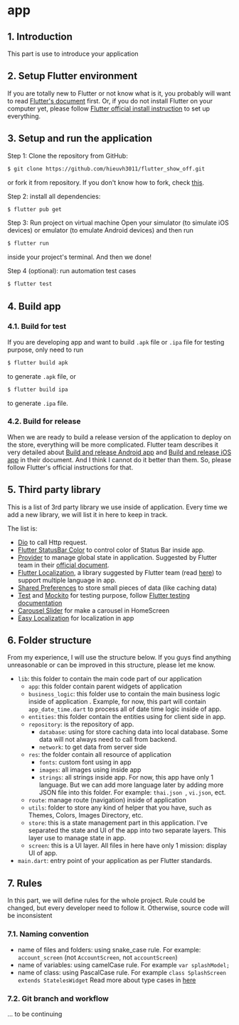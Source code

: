 # app

## 1. Introduction
This part is use to introduce your application

## 2. Setup Flutter environment
If you are totally new to Flutter or not know what is it, you probably will want to read [Flutter's document](https://flutter.dev/docs) first. Or, if you do not install Flutter on your computer yet, please follow [Flutter official install instruction](https://flutter.dev/docs/get-started/install) to set up everything.

## 3. Setup and run the application
Step 1: Clone the repository from GitHub:
```bash
$ git clone https://github.com/hieuvh3011/flutter_show_off.git
```
or fork it from repository. If you don't know how to fork, check [this](https://docs.github.com/en/free-pro-team@latest/github/getting-started-with-github/fork-a-repo).


Step 2: install all dependencies: 
```bash
$ flutter pub get
```

Step 3: Run project on virtual machine
Open your simulator (to simulate iOS devices) or emulator (to emulate Android devices) and then run 
```bash
$ flutter run
```
inside your project's terminal. And then we done!


Step 4 (optional): run automation test cases
```bash
$ flutter test
```
## 4. Build app
### 4.1. Build for test
If you are developing app and want to build `.apk` file or `.ipa` file for testing purpose, only need to run
```bash
$ flutter build apk
```
to generate `.apk` file, or
```bash
$ flutter build ipa
```
to generate `.ipa` file.
### 4.2. Build for release
When we are ready to build a release version of the application to deploy on the store, everything will be more complicated. Flutter team describes it very detailed about [Build and release Android app](https://flutter.dev/docs/deployment/android) and [Build and release iOS app](https://flutter.dev/docs/deployment/ios) in their document. And I think I cannot do it better than them. So, please follow Flutter's official instructions for that.

## 5. Third party library
This is a list of 3rd party library we use inside of application. Every time we add a new library, 
we will list it in here to keep in track.


The list is: 
- [Dio](https://pub.dev/packages/dio/install) to call Http request.
- [Flutter StatusBar Color](https://pub.dev/packages/flutter_statusbarcolor) to control color
of Status Bar inside app.
- [Provider](https://pub.dev/packages/provider) to manage global state in application. Suggested by Flutter team in their 
[official document](https://flutter.dev/docs/development/data-and-backend/state-mgmt/simple).
- [Flutter Localization](https://api.flutter.dev/flutter/flutter_localizations/flutter_localizations-library.html),
a library suggested by Flutter team (read [here](https://flutter.dev/docs/development/accessibility-and-localization/internationalization))
to support multiple language in app.
- [Shared Preferences](https://pub.dev/packages/shared_preferences) to store small pieces of data (like caching data)
- [Test](https://pub.dev/packages/test) and [Mockito](https://pub.dev/packages/mockito) for testing purpose, 
follow [Flutter testing documentation](https://flutter.dev/docs/testing)
- [Carousel Slider](https://pub.dev/packages/carousel_slider) for make a carousel in HomeScreen
- [Easy Localization](https://pub.dev/packages/easy_localization) for localization in app

## 6. Folder structure
From my experience, I will use the structure below. If you guys find anything unreasonable or can
 be improved in this structure, please let me know. 
- `lib`: this folder to contain the main code part of our application
  - `app`: this folder contain parent widgets of application
  - `business_logic`: this folder use to contain the main business logic inside of application
  . Example, for now, this part will contain `app_date_time.dart` to process all of date time
   logic inside of app.
  - `entities`: this folder contain the entities using for client side in app. 
  - `repository`: is the repository of app.
    - `database`: using for store caching data into local database. Some data will not always
     need to call from backend.
    - `network`: to get data from server side
  - `res`: the folder contain all resource of application
    - `fonts`: custom font using in app
    - `images`: all images using inside app
    - `strings`: all strings inside app. For now, this app have only 1 language. But we can
     add more language later by adding more JSON file into this folder. For example: `thai.json
     `, `vi.json`, ect.
  - `route`: manage route (navigation) inside of application
  - `utils`: folder to store any kind of helper that you have, such as Themes, Colors, Images
   Directory, etc.
  - `store`: this is a state management part in this application. I've separated the state
   and UI of the app into two separate layers. This layer use to manage state in app.
  - `screen`: this is a UI layer. All files in here have only 1 mission: display UI of app.
- `main.dart`: entry point of your application as per Flutter standards.


## 7. Rules 
In this part, we will define rules for the whole project. Rule could be changed, but every developer need to follow it. Otherwise, source code will be inconsistent 
### 7.1. Naming convention
- name of files and folders: using snake_case rule. For example: `account_screen` (not `AccountScreen`, not `accountScreen`)
- name of variables: using camelCase rule. For example `var splashModel;`
- name of class: using PascalCase rule. For example `class SplashScreen extends StatelesWidget`
Read more about type cases in [here](https://medium.com/better-programming/string-case-styles-camel-pascal-snake-and-kebab-case-981407998841)
### 7.2. Git branch and workflow

... to be continuing
